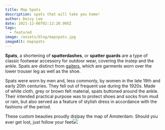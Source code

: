 ```yaml
---
title: Map Spats
description: spats that will take you home!
author: Daisy Lee
date: 2021-12-06T02:13:20.995Z
tags:
  - featured
image: /assets/blog/mapspats.jpg
imageAlt: mapspats
---
```

**Spats**, a shortening of **spatterdashes**, or **spatter guards** are a type of classic footwear accessory for outdoor wear, covering the instep and the ankle. Spats are distinct from [gaiters](https://en.wikipedia.org/wiki/Gaiters "Gaiters"), which are garments worn over the lower trouser leg as well as the shoe.

Spats were worn by men and, less commonly, by women in the late 19th and early 20th centuries. They fell out of frequent use during the 1920s. Made of white cloth, grey or brown felt material, spats buttoned around the ankle. Their intended practical purpose was to protect shoes and socks from mud or rain, but also served as a feature of stylish dress in accordance with the fashions of the period.

These custom beauties proudly dislpay the map of Amsterdam. Should you ever get lost, just follow your feet![](https://en.wikipedia.org/wiki/Spats_(footwear)#cite_note-1)